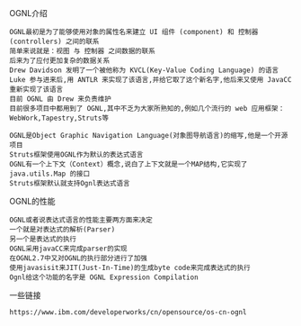 OGNL介绍

    OGNL最初是为了能够使用对象的属性名来建立 UI 组件 (component) 和 控制器 (controllers) 之间的联系
    简单来说就是：视图 与 控制器 之间数据的联系
    后来为了应付更加复杂的数据关系
    Drew Davidson 发明了一个被他称为 KVCL(Key-Value Coding Language) 的语言
    Luke 参与进来后,用 ANTLR 来实现了该语言,并给它取了这个新名字,他后来又使用 JavaCC 重新实现了该语言
    目前 OGNL 由 Drew 来负责维护
    目前很多项目中都用到了 OGNL,其中不乏为大家所熟知的,例如几个流行的 web 应用框架：WebWork,Tapestry,Struts等
    
    OGNL是Object Graphic Navigation Language(对象图导航语言)的缩写,他是一个开源项目
    Struts框架使用OGNL作为默认的表达式语言
    OGNL有一个上下文（Context）概念,说白了上下文就是一个MAP结构,它实现了java.utils.Map 的接口
    Struts框架默认就支持Ognl表达式语言

OGNL的性能

    OGNL或者说表达式语言的性能主要两方面来决定
    一个就是对表达式的解析(Parser)
    另一个是表达式的执行
    OGNL采用javaCC来完成parser的实现
    在OGNL2.7中又对OGNL的执行部分进行了加强
    使用javasisit来JIT(Just-In-Time)的生成byte code来完成表达式的执行
    Ognl给这个功能的名字是 OGNL Expression Compilation

一些链接

    https://www.ibm.com/developerworks/cn/opensource/os-cn-ognl

